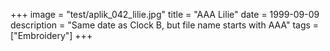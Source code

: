 +++
image = "test/aplik_042_lilie.jpg"
title = "AAA Lilie"
date = 1999-09-09
description = "Same date as Clock B, but file name starts with AAA"
tags = ["Embroidery"]
+++